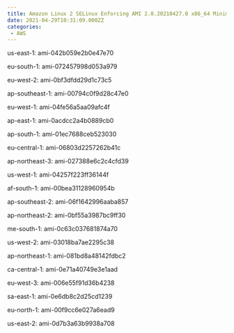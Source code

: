 ```yaml
---
title: Amazon Linux 2 SELinux Enforcing AMI 2.0.20210427.0 x86_64 Minimal HVM gp2
date: 2021-04-29T10:31:09.000ZZ
categories:
 - AWS
---
```


us-east-1: ami-042b059e2b0e47e70

eu-south-1: ami-072457998d053a979

eu-west-2: ami-0bf3dfdd29d1c73c5

ap-southeast-1: ami-00794c0f9d28c47e0

eu-west-1: ami-04fe56a5aa09afc4f

ap-east-1: ami-0acdcc2a4b0889cb0

ap-south-1: ami-01ec7688ceb523030

eu-central-1: ami-06803d2257262b41c

ap-northeast-3: ami-027388e6c2c4cfd39

us-west-1: ami-04257f223ff36144f

af-south-1: ami-00bea31128960954b

ap-southeast-2: ami-06f1642996aaba857

ap-northeast-2: ami-0bf55a3987bc9ff30

me-south-1: ami-0c63c037681874a70

us-west-2: ami-03018ba7ae2295c38

ap-northeast-1: ami-081bd8a48142fdbc2

ca-central-1: ami-0e71a40749e3e1aad

eu-west-3: ami-006e55f91d36b4238

sa-east-1: ami-0e6db8c2d25cd1239

eu-north-1: ami-00f9cc6e027a6ead9

us-east-2: ami-0d7b3a63b9938a708

